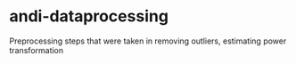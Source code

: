 # andi-dataprocessing
Preprocessing steps that were taken in removing outliers, estimating power transformation
